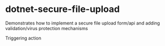 # dotnet-secure-file-upload
Demonstrates how to implement a secure file upload form/api and adding validation/virus protection mechanisms

Triggering action
